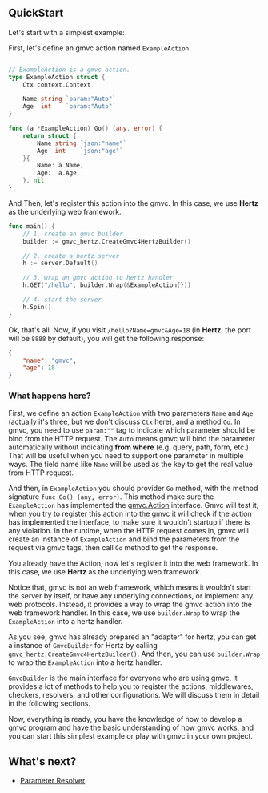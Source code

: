 ## QuickStart

Let's start with a simplest example:

First, let's define an gmvc action named `ExampleAction`.


```go

// ExampleAction is a gmvc action.
type ExampleAction struct {
	Ctx context.Context

	Name string `param:"Auto"`
	Age  int    `param:"Auto"`
}

func (a *ExampleAction) Go() (any, error) {
	return struct {
		Name string `json:"name"`
		Age  int    `json:"age"`
	}{
		Name: a.Name,
		Age:  a.Age,
	}, nil
}
```

And Then, let's register this action into the gmvc. In this case, we use **Hertz** as the underlying web framework.

```go
func main() {
	// 1. create an gmvc builder
	builder := gmvc_hertz.CreateGmvc4HertzBuilder()

	// 2. create a hertz server
	h := server.Default()

	// 3. wrap an gmvc action to hertz handler
	h.GET("/hello", builder.Wrap(&ExampleAction{}))

	// 4. start the server
	h.Spin()
}
```

Ok, that's all. Now, if you visit `/hello?Name=gmvc&Age=18` (in **Hertz**, the port will be `8888` by default), you will get the following response:

```json
{
	"name": "gmvc",
	"age": 18
}
```


### What happens here?

First, we define an action `ExampleAction` with two parameters `Name` and `Age` (actually it's three, but we don't discuss `Ctx` here), and a method `Go`. In gmvc, you need to use `param:""` tag to indicate which parameter should be bind from the HTTP request. The `Auto` means gmvc will bind the parameter automatically without indicating **from where** (e.g. query, path, form, etc.). That will be useful when you need to support one parameter in multiple ways. The field name like `Name` will be used as the key to get the real value from HTTP request.

And then, in `ExampleAction` you should provider `Go` method, with the method signature `func Go() (any, error)`. This method make sure the `ExampleAction` has implemented the [gmvc.Action](https://github.com/zhengrenjie/gmvc/blob/main/interface.go#L143) interface. Gmvc will test it, when you try to register this action into the gmvc it will check if the action has implemented the interface, to make sure it wouldn't startup if there is any violation. In the runtime, when the HTTP request comes in, gmvc will create an instance of `ExampleAction` and bind the parameters from the request via gmvc tags, then call `Go` method to get the response.

You already have the Action, now let's register it into the web framework. In this case, we use **Hertz** as the underlying web framework.

Notice that, gmvc is not an web framework, which means it wouldn't start the server by itself, or have any underlying connections, or implement any web protocols. Instead, it provides a way to wrap the gmvc action into the web framework handler. In this case, we use `builder.Wrap` to wrap the `ExampleAction` into a hertz handler.

As you see, gmvc has already prepared an "adapter" for hertz, you can get a instance of `GmvcBuilder` for Hertz by calling `gmvc_hertz.CreateGmvc4HertzBuilder()`. And then, you can use `builder.Wrap` to wrap the `ExampleAction` into a hertz handler.

`GmvcBuilder` is the main interface for everyone who are using gmvc, it provides a lot of methods to help you to register the actions, middlewares, checkers, resolvers, and other configurations. We will discuss them in detail in the following sections.

Now, everything is ready, you have the knowledge of how to develop a gmvc program and have the basic understanding of how gmvc works, and you can start this simplest example or play with gmvc in your own project.

## What's next?

- [Parameter Resolver](https://github.com/zhengrenjie/gmvc/tree/main/.wiki/2-Parameter-Resolver.md)

